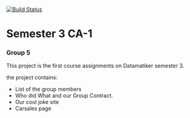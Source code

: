 [![Build Status](https://travis-ci.com/Foldager94/CA-1.svg?branch=master)](https://travis-ci.com/Foldager94/CA-1)

# Semester 3 CA-1
### Group 5

This project is the first course assignments on Datamatiker semester 3.

the project contains:

* List of the group members
* Who did What and our Group Contract.
* Our cool joke site
* Carsales page
